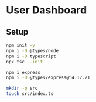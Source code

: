 # User Dashboard

## Setup

```bash
npm init -y
npm i -D @types/node
npm i -D typescript
npx tsc --init

npm i express
npm i -D @types/express@^4.17.21

mkdir -p src
touch src/index.ts
```
